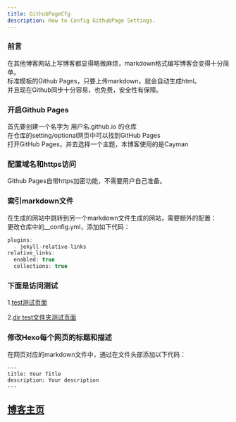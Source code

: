 ```yaml
---
title: GithubPageCfg
description: How to Config GithubPage Settings.
---
```


### 前言

在其他博客网站上写博客都显得略微麻烦，markdown格式编写博客会变得十分简单。  
标准模板的Github Pages，只要上传markdown，就会自动生成html。  
并且现在Github同步十分容易，也免费，安全性有保障。  

### 开启Github Pages

首先要创建一个名字为 用户名.github.io 的仓库  
在仓库的setting/optional网页中可以找到GitHub Pages  
打开GitHub Pages，并去选择一个主题，本博客使用的是Cayman  

### 配置域名和https访问

Github Pages自带https加密功能，不需要用户自己准备。

### 索引markdown文件

在生成的网站中跳转到另一个markdown文件生成的网站，需要额外的配置：  
更改仓库中的__config.yml，添加如下代码：

```javascript
plugins:
  - jekyll-relative-links
relative_links:
  enabled: true
  collections: true
```

### 下面是访问测试

1.[test测试页面](githubpagetest.md)  

2.[dir test文件夹测试页面](githubpagetestfolder/githubpagefoldertest.md)

### 修改Hexo每个网页的标题和描述

在网页对应的markdown文件中，通过在文件头部添加以下代码：

```text
---
title: Your Title
description: Your description
---
```

## [博客主页](https://blog.maxiang.vip/)
